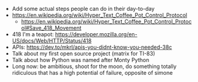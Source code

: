 * Add some actual steps people can do in their day-to-day
* https://en.wikipedia.org/wiki/Hyper_Text_Coffee_Pot_Control_Protocol
  * https://en.wikipedia.org/wiki/Hyper_Text_Coffee_Pot_Control_Protocol#Save_418_Movement
* 418 I'm a teapot: https://developer.mozilla.org/en-US/docs/Web/HTTP/Status/418
* APIs: https://dev.to/mkrl/apis-you-didnt-know-you-needed-38c
* Talk about my first open source project (matrix for TI-83)
* Talk about how Python was named after Monty Python
* Long now: be ambitious, shoot for the moon, do something totally ridiculous that has a high potential of failure, opposite of simone
